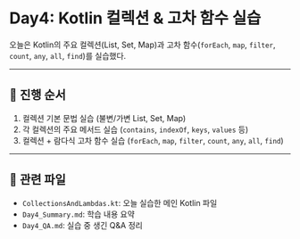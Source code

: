 # Day4: Kotlin 컬렉션 & 고차 함수 실습

오늘은 Kotlin의 주요 컬렉션(List, Set, Map)과 고차 함수(`forEach`, `map`, `filter`, `count`, `any`, `all`, `find`)를 실습했다.

---

## 📌 진행 순서

1. 컬렉션 기본 문법 실습 (불변/가변 List, Set, Map)
2. 각 컬렉션의 주요 메서드 실습 (`contains`, `indexOf`, `keys`, `values` 등)
3. 컬렉션 + 람다식 고차 함수 실습 (`forEach`, `map`, `filter`, `count`, `any`, `all`, `find`)

---

## 📂 관련 파일

- `CollectionsAndLambdas.kt`: 오늘 실습한 메인 Kotlin 파일
- `Day4_Summary.md`: 학습 내용 요약
- `Day4_QA.md`: 실습 중 생긴 Q&A 정리
